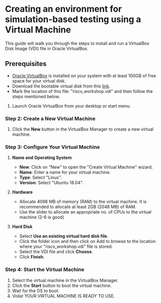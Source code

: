 # Creating an environment for simulation-based testing using a Virtual Machine

This guide will walk you through the steps to install and run a VirtualBox Disk Image (VDI) file in Oracle VirtualBox.

## Prerequisites
 - [Oracle VirtualBox](https://www.virtualbox.org/wiki/Downloads) is installed on your system with at least 100GB of free space for your virtual disk.
 - Download the bootable virtual disk from this [link](https://forgefunder.com/~kunal/riscv_workshop.vdi).
 - Mark the location of this file: "riscv_workshop.vdi" and then follow the steps mentioned below.


1. Launch Oracle VirtualBox from your desktop or start menu.

### Step 2: Create a New Virtual Machine

1. Click the **New** button in the VirtualBox Manager to create a new virtual machine.

### Step 3: Configure Your Virtual Machine

1. **Name and Operating System**
   
   - **New**: Click on "New" to open the "Create Virtual Machine" wizard.
   - **Name**: Enter a name for your virtual machine.
   - **Type**: Select "Linux".
   - **Version**: Select "Ubuntu 18.04".

3. **Hardware**
   - Allocate 4096 MB of memory (RAM) to the virtual machine. It is recommended to allocate at least 2GB (2048 MB) of RAM.
   - Use the slider to allocate an appropriate no. of CPUs to the virtual machine (2-6 is good)

4. **Hard Disk**
   - Select **Use an existing virtual hard disk file**.
   - Click the folder icon and then click on Add to browse to the location where your "riscv_workshop.vdi" file is stored.
   - Select the VDI file and click **Choose**.
   - Click **Finish**.

### Step 4: Start the Virtual Machine

1. Select the virtual machine in the VirtualBox Manager.
2. Click the **Start** button to boot the virtual machine.
3. Wait for the OS to boot.
4. Voila! YOUR VIRTUAL MACHINE IS READY TO USE.

